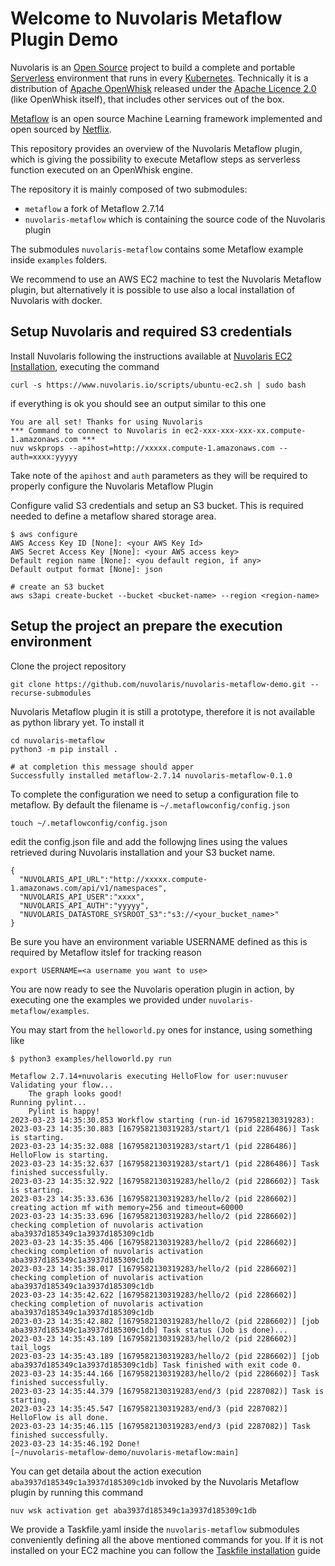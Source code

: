 <!--
  ~ Licensed to the Apache Software Foundation (ASF) under one
  ~ or more contributor license agreements.  See the NOTICE file
  ~ distributed with this work for additional information
  ~ regarding copyright ownership.  The ASF licenses this file
  ~ to you under the Apache License, Version 2.0 (the
  ~ "License"); you may not use this file except in compliance
  ~ with the License.  You may obtain a copy of the License at
  ~
  ~   http://www.apache.org/licenses/LICENSE-2.0
  ~
  ~ Unless required by applicable law or agreed to in writing,
  ~ software distributed under the License is distributed on an
  ~ "AS IS" BASIS, WITHOUT WARRANTIES OR CONDITIONS OF ANY
  ~ KIND, either express or implied.  See the License for the
  ~ specific language governing permissions and limitations
  ~ under the License.
  ~
-->
# Welcome to Nuvolaris Metaflow Plugin Demo

Nuvolaris is an [Open Source](https://opensource.org/) project to build a complete and portable [Serverless](https://martinfowler.com/articles/serverless.html) environment that runs in every [Kubernetes](https://kubernetes.io/). Technically it is a distribution of [Apache OpenWhisk](https://openwhisk.apache.org) released under the [Apache Licence 2.0](LICENSE) (like OpenWhisk itself), that includes other services out of the box.

[Metaflow](https://outerbounds.com) is an open source Machine Learning framework implemented and open sourced by [Netflix](https://github.com/Netflix/metaflow).

This repository provides an overview of the Nuvolaris Metaflow plugin, which is giving the possibility to execute Metaflow steps as serverless function executed on an OpenWhisk engine.

The repository it is mainly composed of two submodules:

- `metaflow` a fork of Metaflow 2.7.14
- `nuvolaris-metaflow` which is containing the source code of the Nuvolaris plugin

The submodules `nuvolaris-metaflow` contains some Metaflow example inside `examples` folders.

We recommend to use an AWS EC2 machine to test the Nuvolaris Metaflow plugin, but alternatively it is possible to use also a local installation of Nuvolaris with docker. 

## Setup Nuvolaris and required S3 credentials

Install Nuvolaris following the instructions available at [Nuvolaris EC2 Installation](https://www.nuvolaris.io/documentation/installation/how-to-install-on-aws-ec2), executing the command

```
curl -s https://www.nuvolaris.io/scripts/ubuntu-ec2.sh | sudo bash
```
if everything is ok you should see an output similar to this one
```
You are all set! Thanks for using Nuvolaris
*** Command to connect to Nuvolaris in ec2-xxx-xxx-xxx-xx.compute-1.amazonaws.com ***
nuv wskprops --apihost=http://xxxxx.compute-1.amazonaws.com --auth=xxxx:yyyyy
```

Take note of the `apihost` and `auth` parameters as they will be required to properly configure the Nuvolaris Metaflow Plugin

Configure valid S3 credentials and setup an S3 bucket. This is required needed to define a metaflow shared storage area.

```
$ aws configure
AWS Access Key ID [None]: <your AWS Key Id>
AWS Secret Access Key [None]: <your AWS access key>
Default region name [None]: <you default region, if any>
Default output format [None]: json

# create an S3 bucket
aws s3api create-bucket --bucket <bucket-name> --region <region-name>
```

## Setup the project an prepare the execution environment

Clone the project repository

```
git clone https://github.com/nuvolaris/nuvolaris-metaflow-demo.git --recurse-submodules
```

Nuvolaris Metaflow plugin it is still a prototype, therefore it is not available as python library yet. To install it

```
cd nuvolaris-metaflow
python3 -m pip install .

# at completion this message should apper
Successfully installed metaflow-2.7.14 nuvolaris-metaflow-0.1.0
```

To complete the configuration we need to setup a configuration file to metaflow. By default the filename is `~/.metaflowconfig/config.json`

```
touch ~/.metaflowconfig/config.json
```

edit the config.json file and add the followjng lines using the values retrieved during Nuvolaris installation and your S3 bucket name.

```
{
  "NUVOLARIS_API_URL":"http://xxxxx.compute-1.amazonaws.com/api/v1/namespaces",
  "NUVOLARIS_API_USER":"xxxx",
  "NUVOLARIS_API_AUTH":"yyyyy",
  "NUVOLARIS_DATASTORE_SYSROOT_S3":"s3://<your_bucket_name>"
}
```

Be sure you have an environment variable USERNAME defined as this is required by Metaflow itslef for tracking reason
```
export USERNAME=<a username you want to use>
```

You are now ready to see the Nuvolaris operation plugin in action, by executing one the examples we provided under `nuvolaris-metaflow/examples`.

You may start from the `helloworld.py` ones for instance, using something like

```
$ python3 examples/helloworld.py run

Metaflow 2.7.14+nuvolaris executing HelloFlow for user:nuvuser
Validating your flow...
    The graph looks good!
Running pylint...
    Pylint is happy!
2023-03-23 14:35:30.853 Workflow starting (run-id 1679582130319283):
2023-03-23 14:35:30.883 [1679582130319283/start/1 (pid 2286486)] Task is starting.
2023-03-23 14:35:32.088 [1679582130319283/start/1 (pid 2286486)] HelloFlow is starting.
2023-03-23 14:35:32.637 [1679582130319283/start/1 (pid 2286486)] Task finished successfully.
2023-03-23 14:35:32.922 [1679582130319283/hello/2 (pid 2286602)] Task is starting.
2023-03-23 14:35:33.636 [1679582130319283/hello/2 (pid 2286602)] creating action mf with memory=256 and timeout=60000
2023-03-23 14:35:33.696 [1679582130319283/hello/2 (pid 2286602)] checking completion of nuvolaris activation aba3937d185349c1a3937d185309c1db
2023-03-23 14:35:35.406 [1679582130319283/hello/2 (pid 2286602)] checking completion of nuvolaris activation aba3937d185349c1a3937d185309c1db
2023-03-23 14:35:38.017 [1679582130319283/hello/2 (pid 2286602)] checking completion of nuvolaris activation aba3937d185349c1a3937d185309c1db
2023-03-23 14:35:42.622 [1679582130319283/hello/2 (pid 2286602)] checking completion of nuvolaris activation aba3937d185349c1a3937d185309c1db
2023-03-23 14:35:42.882 [1679582130319283/hello/2 (pid 2286602)] [job aba3937d185349c1a3937d185309c1db] Task status (Job is done)...
2023-03-23 14:35:43.189 [1679582130319283/hello/2 (pid 2286602)] tail_logs
2023-03-23 14:35:43.189 [1679582130319283/hello/2 (pid 2286602)] [job aba3937d185349c1a3937d185309c1db] Task finished with exit code 0.
2023-03-23 14:35:44.166 [1679582130319283/hello/2 (pid 2286602)] Task finished successfully.
2023-03-23 14:35:44.379 [1679582130319283/end/3 (pid 2287082)] Task is starting.
2023-03-23 14:35:45.547 [1679582130319283/end/3 (pid 2287082)] HelloFlow is all done.
2023-03-23 14:35:46.115 [1679582130319283/end/3 (pid 2287082)] Task finished successfully.
2023-03-23 14:35:46.192 Done!
[~/nuvolaris-metaflow-demo/nuvolaris-metaflow:main]
```

You can get detaila about the action execution `aba3937d185349c1a3937d185309c1db` invoked by the Nuvolaris Metaflow plugin by running this command
```
nuv wsk activation get aba3937d185349c1a3937d185309c1db
```

We provide a Taskfile.yaml inside the `nuvolaris-metaflow` submodules conveniently defining all the above mentioned commands for you. If it is not installed on your EC2 machine you can follow the [Taskfile installation](https://taskfile.dev/installation/) guide
